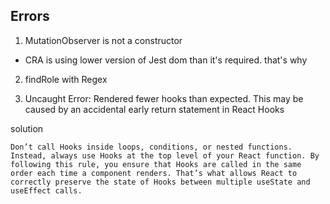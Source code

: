 ## Errors

1. MutationObserver is not a constructor

- CRA is using lower version of Jest dom than it's required. that's why

2. findRole with Regex

3) Uncaught Error: Rendered fewer hooks than expected. This may be caused by an accidental early return statement in React Hooks

solution

```
Don’t call Hooks inside loops, conditions, or nested functions. Instead, always use Hooks at the top level of your React function. By following this rule, you ensure that Hooks are called in the same order each time a component renders. That’s what allows React to correctly preserve the state of Hooks between multiple useState and useEffect calls.
```
